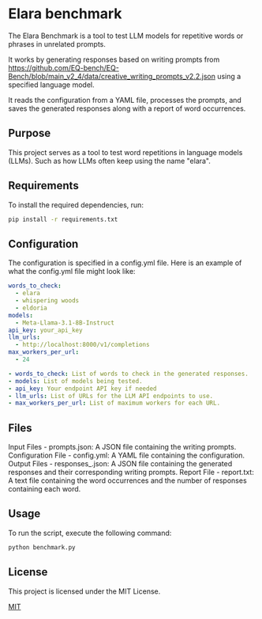 # Elara benchmark

The Elara Benchmark is a tool to test LLM models for repetitive words or phrases in unrelated prompts.

It works by generating responses based on writing prompts from https://github.com/EQ-bench/EQ-Bench/blob/main_v2_4/data/creative_writing_prompts_v2.2.json using a specified language model. 

It reads the configuration from a YAML file, processes the prompts, and saves the generated responses along with a report of word occurrences.

## Purpose

This project serves as a tool to test word repetitions in language models (LLMs). Such as how LLMs often keep using the name "elara".

## Requirements

To install the required dependencies, run:

```bash
pip install -r requirements.txt
```
## Configuration

The configuration is specified in a config.yml file. Here is an example of what the config.yml file might look like:

```yaml
words_to_check:
  - elara
  - whispering woods
  - eldoria
models: 
  - Meta-Llama-3.1-8B-Instruct
api_key: your_api_key
llm_urls:
  - http://localhost:8000/v1/completions
max_workers_per_url:
  - 24

- words_to_check: List of words to check in the generated responses.
- models: List of models being tested.
- api_key: Your endpoint API key if needed
- llm_urls: List of URLs for the LLM API endpoints to use.
- max_workers_per_url: List of maximum workers for each URL.

```
## Files

Input Files - prompts.json: A JSON file containing the writing prompts.
Configuration File - config.yml: A YAML file containing the configuration.
Output Files - responses_<model>.json: A JSON file containing the generated responses and their corresponding writing prompts.
Report File - report.txt: A text file containing the word occurrences and the number of responses containing each word.

## Usage 

To run the script, execute the following command:

```bash
python benchmark.py
```

## License

This project is licensed under the MIT License.

[MIT](https://choosealicense.com/licenses/mit/)
